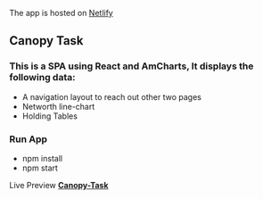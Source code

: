 The app is hosted on [Netlify](https://canopy-task.netlify.app)

## Canopy Task

### This is a SPA using React and AmCharts, It displays the following data:
* A navigation layout to reach out other two pages
* Networth line-chart
* Holding Tables

### Run App
* npm install
* npm start

Live Preview **[Canopy-Task](https://github.com/itzsunny/Canopy_Task/blob/master/ss_canopy_2.gif?raw=true)**
